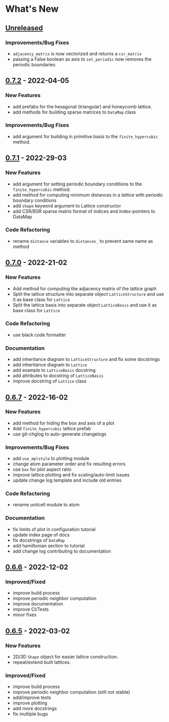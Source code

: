 # What's New

<a name="unreleased"></a>
## [Unreleased]

### Improvements/Bug Fixes
- `adjacency_matrix` is now vectorized and returns a `csr_matrix`
- passing a False boolean as axis to `set_periodic` now removes the periodic boundaries


<a name="0.7.2"></a>
## [0.7.2] - 2022-04-05
### New Features
- add prefabs for the hexagonal (triangular) and honeycomb lattice.
- add methods for building sparse matrices to `DataMap` class

### Improvements/Bug Fixes
- add argument for building in primitive basis to the `finite_hypercubic` method.


<a name="0.7.1"></a>
## [0.7.1] - 2022-29-03
### New Features
- add argument for setting periodic boundary conditions to the `finite_hypercubic` method.
- add method for computing minimum distances in a lattice with periodic boundary conditions
- add `shape` keyword argument to Lattice constructor
- add CSR/BSR sparse matrix format of indices and index-pointers to DataMap

### Code Refactoring
- rename `distance` variables to `distances_` to prevent same name as method


<a name="0.7.0"></a>
## [0.7.0] - 2022-21-02
### New Features
- Add method for computing the adjacency matrix of the lattice graph
- Split the lattice structure into separate object ``LatticeStructure`` and use it as base class for ``Lattice``
- Split the lattice basis into separate object ``LatticeBasis`` and use it as base class for ``Lattice``

### Code Refactoring
- use black code formatter

### Documentation
- add inheritance diagram to ``LatticeStructure`` and fix some docstrings
- add inheritance diagram to ``Lattice``
- add example to ``LatticeBasis`` docstring
- add attributes to docstring of ``LatticeBasis``
- improve docstring of ``Lattice`` class


<a name="0.6.7"></a>
## [0.6.7] - 2022-16-02
### New Features
- add method for hiding the box and axis of a plot
- Add ``finite_hypercubic`` lattice prefab
- use git-chglog to auto-generate changelogs

### Improvements/Bug Fixes
- add ``use_mplstyle`` to plotting module
- change atom parameter order and fix resulting errors
- use `box` for plot aspect ratio
- improve lattice plotting and fix scaling/auto-limit issues
- update change log template and include old entries

### Code Refactoring
- rename unitcell module to atom

### Documentation
- fix limits of plot in configuration tutorial
- update index page of docs
- fix docstrings of ``DataMap``
- add hamiltonian section to tutorial
- add change log contributing to documentation

<a name="0.6.6"></a>
## [0.6.6] - 2022-12-02

### Improved/Fixed

- improve build process
- improve periodic neighbor computation
- improve documentation
- improve CI/Tests
- minor fixes


<a name="0.6.5"></a>
## [0.6.5] - 2022-03-02

### New Features

- 2D/3D ``Shape`` object for easier lattice construction.
- repeat/extend built lattices.

### Improved/Fixed

- improve build process
- improve periodic neighbor computation (still not stable)
- add/improve tests
- improve plotting
- add more docstrings
- fix multiple bugs

[Unreleased]: https://github.com/dylanljones/lattpy/compare/0.7.2...HEAD
[0.7.2]: https://github.com/dylanljones/lattpy/compare/0.7.1...0.7.2
[0.7.1]: https://github.com/dylanljones/lattpy/compare/0.7.0...0.7.1
[0.7.0]: https://github.com/dylanljones/lattpy/compare/0.6.7...0.7.0
[0.6.7]: https://github.com/dylanljones/lattpy/compare/0.6.6...0.6.7
[0.6.6]: https://github.com/dylanljones/lattpy/compare/0.6.5...0.6.6
[0.6.5]: https://github.com/dylanljones/lattpy/compare/0.6.4...0.6.5
[0.6.4]: https://github.com/dylanljones/lattpy/compare/0.6.3...0.6.4
[0.6.3]: https://github.com/dylanljones/lattpy/compare/0.6.2...0.6.3
[0.6.2]: https://github.com/dylanljones/lattpy/compare/0.6.1...0.6.2
[0.6.1]: https://github.com/dylanljones/lattpy/compare/0.6.0...0.6.1
